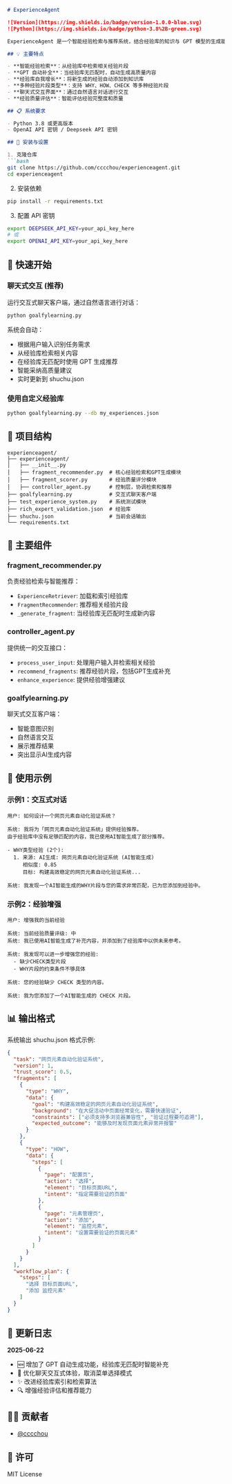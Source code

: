 ```markdown name=README.md
# ExperienceAgent

![Version](https://img.shields.io/badge/version-1.0.0-blue.svg)
![Python](https://img.shields.io/badge/python-3.8%2B-green.svg)

ExperienceAgent 是一个智能经验检索与推荐系统，结合经验库的知识与 GPT 模型的生成能力，为用户提供高质量的经验片段推荐。当经验库中没有相关内容时，系统会自动通过 GPT 生成最佳答案，并将新知识添加回经验库中，实现持续学习和成长。

## 💡 主要特点

- **智能经验检索**：从经验库中检索相关经验片段
- **GPT 自动补全**：当经验库无匹配时，自动生成高质量内容
- **经验库自我增长**：将新生成的经验自动添加到知识库
- **多种经验片段类型**：支持 WHY、HOW、CHECK 等多种经验片段
- **聊天式交互界面**：通过自然语言对话进行交互
- **经验质量评估**：智能评估经验完整度和质量

## 📋 系统要求

- Python 3.8 或更高版本
- OpenAI API 密钥 / Deepseek API 密钥

## 🔧 安装与设置

1. 克隆仓库
```bash
git clone https://github.com/cccchou/experienceagent.git
cd experienceagent
```

2. 安装依赖
```bash
pip install -r requirements.txt
```

3. 配置 API 密钥
```bash
export DEEPSEEK_API_KEY=your_api_key_here
# 或
export OPENAI_API_KEY=your_api_key_here
```

## 🚀 快速开始

### 聊天式交互 (推荐)

运行交互式聊天客户端，通过自然语言进行对话：

```bash
python goalfylearning.py
```

系统会自动：
- 根据用户输入识别任务需求
- 从经验库检索相关内容
- 在经验库无匹配时使用 GPT 生成推荐
- 智能采纳高质量建议
- 实时更新到 shuchu.json

### 使用自定义经验库

```bash
python goalfylearning.py --db my_experiences.json
```

## 📁 项目结构

```
experienceagent/
├── experienceagent/
│   ├── __init__.py
│   ├── fragment_recommender.py  # 核心经验检索和GPT生成模块
│   ├── fragment_scorer.py       # 经验质量评分模块
│   ├── controller_agent.py      # 控制层，协调检索和推荐
├── goalfylearning.py            # 交互式聊天客户端
├── test_experience_system.py    # 系统测试模块
├── rich_expert_validation.json  # 经验库
├── shuchu.json                  # 当前会话输出
└── requirements.txt
```

## 💎 主要组件

### fragment_recommender.py

负责经验检索与智能推荐：
- `ExperienceRetriever`: 加载和索引经验库
- `FragmentRecommender`: 推荐相关经验片段
- `_generate_fragment`: 当经验库无匹配时生成新内容

### controller_agent.py

提供统一的交互接口：
- `process_user_input`: 处理用户输入并检索相关经验
- `recommend_fragments`: 推荐经验片段，包括GPT生成补充
- `enhance_experience`: 提供经验增强建议

### goalfylearning.py

聊天式交互客户端：
- 智能意图识别
- 自然语言交互
- 展示推荐结果
- 突出显示AI生成内容

## 📝 使用示例

### 示例1：交互式对话

```
用户: 如何设计一个网页元素自动化验证系统？

系统: 我将为「网页元素自动化验证系统」提供经验推荐。
由于经验库中没有足够匹配的内容，我已使用AI智能生成了部分推荐。

- WHY类型经验 (2个):
  1. 来源: AI生成: 网页元素自动化验证系统 (AI智能生成)
     相似度: 0.85
     目标: 构建高效稳定的网页元素自动化验证系统...

系统: 我发现一个AI智能生成的WHY片段与您的需求非常匹配，已为您添加到经验中。
```

### 示例2：经验增强

```
用户: 增强我的当前经验

系统: 当前经验质量评级: 中
系统: 我已使用AI智能生成了补充内容，并添加到了经验库中以供未来参考。

系统: 我发现可以进一步增强您的经验:
  - 缺少CHECK类型片段
  - WHY片段的约束条件不够具体

系统: 您的经验缺少 CHECK 类型的内容。

系统: 我为您添加了一个AI智能生成的 CHECK 片段。
```

## 📊 输出格式

系统输出 shuchu.json 格式示例:

```json
{
  "task": "网页元素自动化验证系统",
  "version": 1,
  "trust_score": 0.5,
  "fragments": [
    {
      "type": "WHY",
      "data": {
        "goal": "构建高效稳定的网页元素自动化验证系统",
        "background": "在大促活动中页面经常变化，需要快速验证",
        "constraints": ["必须支持多浏览器兼容性", "验证过程要可追溯"],
        "expected_outcome": "能够及时发现页面元素异常并报警"
      }
    },
    {
      "type": "HOW",
      "data": {
        "steps": [
          {
            "page": "配置页",
            "action": "选择",
            "element": "目标页面URL",
            "intent": "指定需要验证的页面"
          },
          {
            "page": "元素管理页",
            "action": "添加",
            "element": "监控元素",
            "intent": "设置需要验证的页面元素"
          }
        ]
      }
    }
  ],
  "workflow_plan": {
    "steps": [
      "选择 目标页面URL",
      "添加 监控元素"
    ]
  }
}
```

## 🔄 更新日志

**2025-06-22**
- 🆕 增加了 GPT 自动生成功能，经验库无匹配时智能补充
- 🔄 优化聊天交互式体验，取消菜单选择模式
- ✨ 改进经验库索引和检索算法
- 🔍 增强经验评估和推荐能力

## 👨‍💻 贡献者

- [@cccchou](https://github.com/cccchou)

## 📄 许可

MIT License
```

